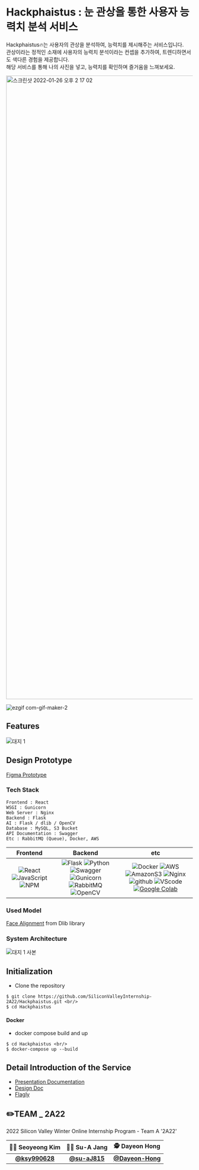 # Hackphaistus : 눈 관상을 통한 사용자 능력치 분석 서비스

Hackphaistus🔥는 사용자의 관상을 분석하여, 능력치를 제시해주는 서비스입니다.<br/>
관상이라는 정적인 소재에 사용자의 능력치 분석이라는 컨셉을 추가하여, 트렌디하면서도 색다른 경험을 제공합니다.<br/>
해당 서비스를 통해 나의 사진을 넣고, 능력치를 확인하며 즐거움을 느껴보세요.


<img width="1680" alt="스크린샷 2022-01-26 오후 2 17 02" src="https://user-images.githubusercontent.com/85851785/151108007-b8cc7e74-6c06-4bd1-bf9a-a78a4dcc9ff2.png">

![ezgif com-gif-maker-2](https://user-images.githubusercontent.com/85851785/151111264-cc95fad6-2b38-4f52-bdf2-795bb45d11b7.gif)




## Features
![대지 1](https://user-images.githubusercontent.com/85851785/151125372-ee1bc934-44e1-4fc9-808a-2cff3226d84d.png)




## Design Prototype
[Figma Prototype](https://www.figma.com/file/PS2Uh2ZoxMXotOkz6aZg1w/Hackphaistus-Prototype?node-id=0%3A1)




### Tech Stack
```
Frontend : React
WSGI : Gunicorn
Web Server : Nginx
Backend : Flask 
AI : Flask / dlib / OpenCV 
Database : MySQL, S3 Bucket
API Documentation : Swagger
Etc : RabbitMQ (Queue), Docker, AWS
```

|         Frontend         |      Backend      |         etc          |
| :----------------------: | :---------------: | :------------------: |
| ![React](https://img.shields.io/badge/React-v17.0.2-20232A?style=flat&logo=react&logoColor=61DAFB) ![JavaScript](https://img.shields.io/badge/javascript-ES6+-%23323330.svg?style=flat&logo=javascript&logoColor=%23F7DF1E) ![NPM](https://img.shields.io/badge/NPM-v6.14.14-%23000000.svg?style=flat&logo=npm&logoColor=white) | ![Flask](https://img.shields.io/badge/flask-v2.0.2-green?logo=flask) ![Python](https://img.shields.io/badge/python-v3.8.8-3670A0?style=flat&logo=python&logoColor=ffdd54) ![Swagger](https://img.shields.io/badge/Swagger-v2.9.2-%23Clojure?style=flat&logo=swagger) ![Gunicorn](https://img.shields.io/badge/gunicorn-v20.1.0-darkgreen?logo=gunicorn) ![RabbitMQ](https://img.shields.io/badge/rabbitmq-v3.9.13-orange?logo=rabbitmq) ![OpenCV](https://img.shields.io/badge/opencv-v4.5.5.62-%23white.svg?style=flat&logo=opencv) | ![Docker](https://img.shields.io/badge/docker-v20.10.22-%230db7ed.svg?style=flat&logo=docker) ![AWS](https://img.shields.io/badge/AWS-%23FF9900.svg?style=flat&logo=amazon-aws) ![AmazonS3](https://img.shields.io/badge/amazons3-red?logo=amazons3) ![Nginx](https://img.shields.io/badge/Nginx-v1.20.2-brightgreen?logo=nginx) ![github](https://img.shields.io/badge/github-gray?logo=github) ![VScode](https://img.shields.io/badge/VScode-v1.52.1-blue?logo=visual-studio-code) [![Google Colab](https://colab.research.google.com/assets/colab-badge.svg)](https://colab.research.google.com/github/Naereen/badges)|


### Used Model
[Face Alignment](https://github.com/davisking/dlib) from Dlib library


### System Architecture
![대지 1 사본](https://user-images.githubusercontent.com/85851785/151126924-3d6256e6-51d0-4a33-8c9b-edbe110d467f.png)




## Initialization
* Clone the repository
```
$ git clone https://github.com/SiliconValleyInternship-2A22/Hackphaistus.git <br/>
$ cd Hackphaistus
```

#### Docker
* docker compose build and up
```
$ cd Hackphaistus <br/>
$ docker-compose up --build
```




## Detail Introduction of the Service 
* [Presentation Documentation](https://drive.google.com/file/d/1yq8NO8X9iK4GAPRciUXsCxEQHpxKRADl/view?usp=sharing)
* [Design Doc](https://bouncy-tuck-1ec.notion.site/Read-me-566537ed671845d68302e3feb7134329)
* [Flagly](https://flagly.org/course/courses/328/)







## ✏️TEAM _ 2A22
  
  2022 Silicon Valley Winter Online Internship Program - Team A '2A22'
  
  |👩‍💻 Seoyeong Kim|👩‍🎨 Su-A Jang|🕵️‍ Dayeon Hong|
|:------:|:------:|:------:|
|**[@ksy990628](https://github.com/ksy990628)**|**[@su-aJ815](https://github.com/su-aJ815)**|**[@Dayeon-Hong](https://github.com/Dayeon-Hong)**|
